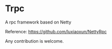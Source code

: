 # Trpc

A rpc framework based on Netty

Reference: https://github.com/luxiaoxun/NettyRpc

Any contribution is welcome.